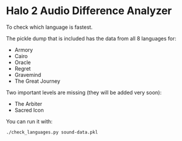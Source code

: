 # Halo 2 Audio Difference Analyzer

To check which language is fastest.

The pickle dump that is included has the data from all 8 languages for:

* Armory
* Cairo
* Oracle
* Regret
* Gravemind
* The Great Journey

Two important levels are missing (they will be added very soon):

* The Arbiter
* Sacred Icon

You can run it with:
```
./check_languages.py sound-data.pkl
```
